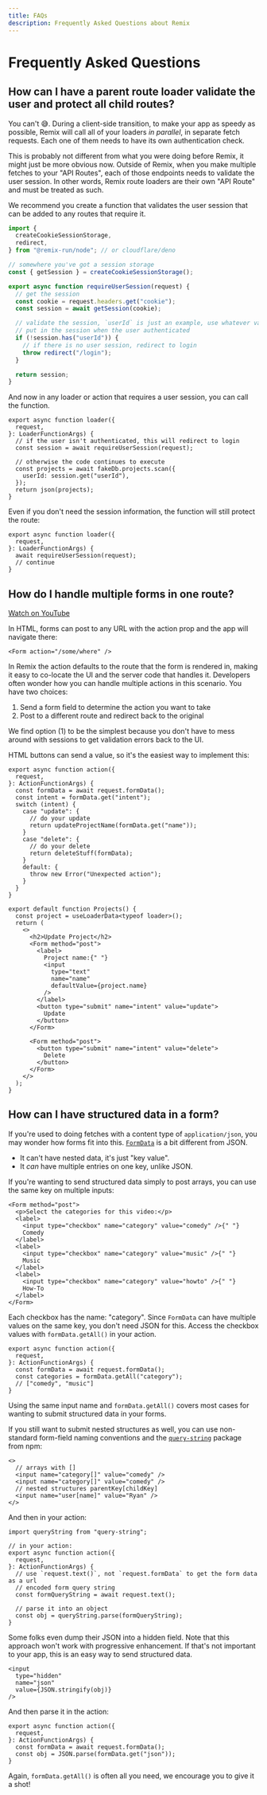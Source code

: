 ```yaml
---
title: FAQs
description: Frequently Asked Questions about Remix
---
```


# Frequently Asked Questions

## How can I have a parent route loader validate the user and protect all child routes?

You can't 😅. During a client-side transition, to make your app as speedy as possible, Remix will call all of your loaders _in parallel_, in separate fetch requests. Each one of them needs to have its own authentication check.

This is probably not different from what you were doing before Remix, it might just be more obvious now. Outside of Remix, when you make multiple fetches to your "API Routes", each of those endpoints needs to validate the user session. In other words, Remix route loaders are their own "API Route" and must be treated as such.

We recommend you create a function that validates the user session that can be added to any routes that require it.

```ts filename=app/session.ts lines=[9-22]
import {
  createCookieSessionStorage,
  redirect,
} from "@remix-run/node"; // or cloudflare/deno

// somewhere you've got a session storage
const { getSession } = createCookieSessionStorage();

export async function requireUserSession(request) {
  // get the session
  const cookie = request.headers.get("cookie");
  const session = await getSession(cookie);

  // validate the session, `userId` is just an example, use whatever value you
  // put in the session when the user authenticated
  if (!session.has("userId")) {
    // if there is no user session, redirect to login
    throw redirect("/login");
  }

  return session;
}
```

And now in any loader or action that requires a user session, you can call the function.

```tsx filename=app/routes/projects.tsx lines=[5]
export async function loader({
  request,
}: LoaderFunctionArgs) {
  // if the user isn't authenticated, this will redirect to login
  const session = await requireUserSession(request);

  // otherwise the code continues to execute
  const projects = await fakeDb.projects.scan({
    userId: session.get("userId"),
  });
  return json(projects);
}
```

Even if you don't need the session information, the function will still protect the route:

```tsx
export async function loader({
  request,
}: LoaderFunctionArgs) {
  await requireUserSession(request);
  // continue
}
```

## How do I handle multiple forms in one route?

[Watch on YouTube][watch_on_youtube]

In HTML, forms can post to any URL with the action prop and the app will navigate there:

```tsx
<Form action="/some/where" />
```

In Remix the action defaults to the route that the form is rendered in, making it easy to co-locate the UI and the server code that handles it. Developers often wonder how you can handle multiple actions in this scenario. You have two choices:

1. Send a form field to determine the action you want to take
2. Post to a different route and redirect back to the original

We find option (1) to be the simplest because you don't have to mess around with sessions to get validation errors back to the UI.

HTML buttons can send a value, so it's the easiest way to implement this:

```tsx filename=app/routes/projects.$id.tsx lines=[5-6,35,41]
export async function action({
  request,
}: ActionFunctionArgs) {
  const formData = await request.formData();
  const intent = formData.get("intent");
  switch (intent) {
    case "update": {
      // do your update
      return updateProjectName(formData.get("name"));
    }
    case "delete": {
      // do your delete
      return deleteStuff(formData);
    }
    default: {
      throw new Error("Unexpected action");
    }
  }
}

export default function Projects() {
  const project = useLoaderData<typeof loader>();
  return (
    <>
      <h2>Update Project</h2>
      <Form method="post">
        <label>
          Project name:{" "}
          <input
            type="text"
            name="name"
            defaultValue={project.name}
          />
        </label>
        <button type="submit" name="intent" value="update">
          Update
        </button>
      </Form>

      <Form method="post">
        <button type="submit" name="intent" value="delete">
          Delete
        </button>
      </Form>
    </>
  );
}
```

## How can I have structured data in a form?

If you're used to doing fetches with a content type of `application/json`, you may wonder how forms fit into this. [`FormData`][form_data] is a bit different from JSON.

- It can't have nested data, it's just "key value".
- It _can_ have multiple entries on one key, unlike JSON.

If you're wanting to send structured data simply to post arrays, you can use the same key on multiple inputs:

```tsx
<Form method="post">
  <p>Select the categories for this video:</p>
  <label>
    <input type="checkbox" name="category" value="comedy" />{" "}
    Comedy
  </label>
  <label>
    <input type="checkbox" name="category" value="music" />{" "}
    Music
  </label>
  <label>
    <input type="checkbox" name="category" value="howto" />{" "}
    How-To
  </label>
</Form>
```

Each checkbox has the name: "category". Since `FormData` can have multiple values on the same key, you don't need JSON for this. Access the checkbox values with `formData.getAll()` in your action.

```tsx
export async function action({
  request,
}: ActionFunctionArgs) {
  const formData = await request.formData();
  const categories = formData.getAll("category");
  // ["comedy", "music"]
}
```

Using the same input name and `formData.getAll()` covers most cases for wanting to submit structured data in your forms.

If you still want to submit nested structures as well, you can use non-standard form-field naming conventions and the [`query-string`][query_string] package from npm:

```tsx
<>
  // arrays with []
  <input name="category[]" value="comedy" />
  <input name="category[]" value="comedy" />
  // nested structures parentKey[childKey]
  <input name="user[name]" value="Ryan" />
</>
```

And then in your action:

```tsx
import queryString from "query-string";

// in your action:
export async function action({
  request,
}: ActionFunctionArgs) {
  // use `request.text()`, not `request.formData` to get the form data as a url
  // encoded form query string
  const formQueryString = await request.text();

  // parse it into an object
  const obj = queryString.parse(formQueryString);
}
```

Some folks even dump their JSON into a hidden field. Note that this approach won't work with progressive enhancement. If that's not important to your app, this is an easy way to send structured data.

```tsx
<input
  type="hidden"
  name="json"
  value={JSON.stringify(obj)}
/>
```

And then parse it in the action:

```tsx
export async function action({
  request,
}: ActionFunctionArgs) {
  const formData = await request.formData();
  const obj = JSON.parse(formData.get("json"));
}
```

Again, `formData.getAll()` is often all you need, we encourage you to give it a shot!

[form_data]: https://developer.mozilla.org/en-US/docs/Web/API/FormData
[query_string]: https://npm.im/query-string
[ramda]: https://npm.im/ramda
[watch_on_youtube]: https://www.youtube.com/watch?v=w2i-9cYxSdc&ab_channel=Remix
